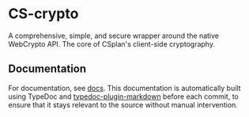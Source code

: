 # CS-crypto
A comprehensive, simple, and secure wrapper around the native WebCrypto API. The core of CSplan's client-side cryptography.

## Documentation
For documentation, see [docs](docs/globals.md). This documentation is automatically built using TypeDoc and [typedoc-plugin-markdown](https://www.npmjs.com/package/typedoc-plugin-markdown) before each commit, to ensure that it stays relevant to the source without manual intervention.
